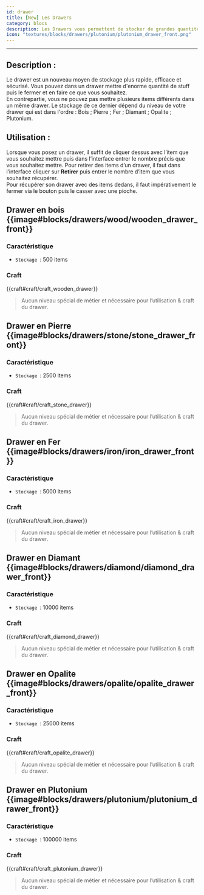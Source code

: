 ```yaml
---
id: drawer
title: [New] Les Drawers
category: blocs
description: Les Drawers vous permettent de stocker de grandes quantités de stuff.  
icon: "textures/blocks/drawers/plutonium/plutonium_drawer_front.png"
---
```

___
## Description : 
Le drawer est un nouveau moyen de stockage plus rapide, efficace et sécurisé. Vous pouvez dans un drawer mettre d'enorme quantité de stuff puis le fermer et en faire ce que vous souhaitez.  
En contrepartie, vous ne pouvez pas mettre plusieurs items différents dans un même drawer. 
Le stockage de ce dernier dépend du niveau de votre drawer qui est dans l'ordre : Bois ; Pierre ; Fer ; Diamant ; Opalite ; Plutonium.
## Utilisation : 

Lorsque vous posez un drawer, il suffit de cliquer dessus avec l’item que vous souhaitez mettre puis dans l’interface entrer le nombre précis que vous souhaitez mettre.
Pour retirer des items d’un drawer, il faut dans l’interface cliquer sur **Retirer** puis entrer le nombre d’item que vous souhaitez récupérer.   
Pour récupérer son drawer avec des items dedans, il faut impérativement le fermer via le bouton puis le casser avec une pioche. 

## Drawer en bois {{image#blocks/drawers/wood/wooden_drawer_front}}

### Caractéristique

- ``Stockage ``: 500 items 

### Craft 

{{craft#craft/craft_wooden_drawer}} 
> Aucun niveau spécial de métier et nécessaire pour l’utilisation & craft du drawer.

## Drawer en Pierre {{image#blocks/drawers/stone/stone_drawer_front}}

### Caractéristique

- ``Stockage ``: 2500 items 

### Craft 

{{craft#craft/craft_stone_drawer}}
> Aucun niveau spécial de métier et nécessaire pour l’utilisation & craft du drawer. 

## Drawer en Fer {{image#blocks/drawers/iron/iron_drawer_front}}

### Caractéristique

- ``Stockage ``: 5000 items 

### Craft 

{{craft#craft/craft_iron_drawer}}
> Aucun niveau spécial de métier et nécessaire pour l’utilisation & craft du drawer. 

## Drawer en Diamant {{image#blocks/drawers/diamond/diamond_drawer_front}}

### Caractéristique

- ``Stockage ``: 10000 items 

### Craft 

{{craft#craft/craft_diamond_drawer}} 
> Aucun niveau spécial de métier et nécessaire pour l’utilisation & craft du drawer.

## Drawer en Opalite {{image#blocks/drawers/opalite/opalite_drawer_front}}

### Caractéristique

- ``Stockage ``: 25000 items 

### Craft 

{{craft#craft/craft_opalite_drawer}} 
> Aucun niveau spécial de métier et nécessaire pour l’utilisation & craft du drawer.

## Drawer en Plutonium {{image#blocks/drawers/plutonium/plutonium_drawer_front}}

### Caractéristique

- ``Stockage ``: 100000 items 

### Craft 

{{craft#craft/craft_plutonium_drawer}} 
> Aucun niveau spécial de métier et nécessaire pour l’utilisation & craft du drawer.
